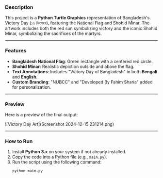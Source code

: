 ### Description  
This project is a **Python Turtle Graphics** representation of Bangladesh's Victory Day (১৬ ডিসেম্বর), featuring the National Flag and Shohid Minar. The artwork includes both the red sun symbolizing victory and the iconic Shohid Minar, symbolizing the sacrifices of the martyrs.  

---

### Features  
- **Bangladesh National Flag**: Green rectangle with a centered red circle.  
- **Shohid Minar**: Realistic depiction outside and above the flag.  
- **Text Annotations**: Includes "Victory Day of Bangladesh" in both **Bengali** and **English**.  
- **Custom Branding**: "NUBCC" and "Developed By Fahim Sharia" added for personalization.  

---

### Preview  
Here is a preview of the final output:  

![Victory Day Art](Screenshot 2024-12-15 231214.png)  

---

### How to Run  
1. Install **Python 3.x** on your system if not already installed.  
2. Copy the code into a Python file (e.g., `main.py`).  
3. Run the script using the following command:  
   ```bash
   python main.py
